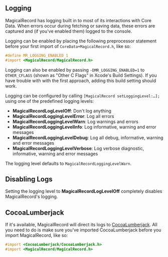 ## Logging

MagicalRecord has logging built in to most of its interactions with Core Data. When errors occur during fetching or saving data, these errors are captured and (if you've enabled them) logged to the console.

Logging can be enabled by placing the following preprocessor statement before your first import of `CoreData+MagicalRecord.h`, like so:

```objective-c
#define MR_LOGGING_ENABLED 1
#import <MagicalRecord/MagicalRecord.h>
```

Logging can also be enabled by passing `-DMR_LOGGING_ENABLED=1` to `OTHER_CFLAGS` (shown as "Other C Flags" in Xcode's Build Settings). If you have trouble with with the first approach, adding this build setting should work.

Logging can be configured by calling `[MagicalRecord setLoggingLevel:…];` using one of the predefined logging levels:

- **MagicalRecordLogLevelOff**: Don't log anything
- **MagicalRecordLoggingLevelError**: Log all errors
- **MagicalRecordLoggingLevelWarn**: Log warnings and errors
- **MagicalRecordLoggingLevelInfo**: Log informative, warning and error messages
- **MagicalRecordLoggingLevelDebug**: Log all debug, informative, warning and error messages
- **MagicalRecordLoggingLevelVerbose**: Log verbose diagnostic, informative, warning and error messages

The logging level defaults to `MagicalRecordLoggingLevelWarn`.

## Disabling Logs

Setting the logging level to **MagicalRecordLogLevelOff** completely disables MagicalRecord's logging.

## CocoaLumberjack

If it's available, MagicalRecord will direct its logs to [CocoaLumberjack](https://github.com/CocoaLumberjack/CocoaLumberjack). All you need to do is make sure you've imported CocoaLumberjack before you import MagicalRecord, like so:

```objective-c
#import <CocoaLumberjack/CocoaLumberjack.h>
#import <MagicalRecord/MagicalRecord.h>
```
